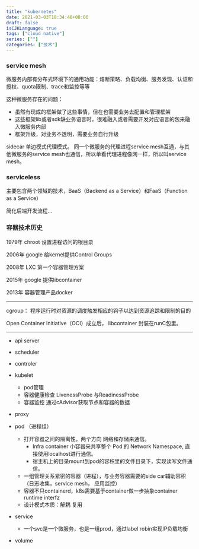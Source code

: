 ```yaml
---
title: "kubernetes"
date: 2021-03-03T18:34:48+08:00
draft: false
isCJKLanguage: true
tags: ["cloud native"]
series: [""]
categories: ["技术"]
---
```



### service mesh

微服务内部有分布式环境下的通用功能：熔断策略、负载均衡、服务发现、认证和授权、quota限制、trace和监控等等 

这种微服务存在的问题： 
+ 虽然有现成的框架做了这些事情，但在也需要业务去配置和管理框架
+ 这些框架lib或者sdk缺业务语言时，很难融入或者需要开发对应语言的包来融入微服务内部
+ 框架升级，对业务不透明，需要业务自行升级

sidecar 单边模式代理模式。 同一个微服务的代理进程service mesh互通，与其他微服务的service mesh也通信，所以单看代理进程像网一样，所以叫service mesh。


### serviceless

主要包含两个领域的技术，BaaS（Backend as a Service）和FaaS（Function as a Service）

简化后端开发流程...

### 容器技术历史

1979年 chroot 设置进程访问的根目录

2006年 google 给kernel提供Control Groups 

2008年 LXC 第一个容器管理方案

2015年 google 提供libcontainer

2013年 容器管理产品docker

---

cgroup： 程序运行时对资源的调度触发相应的钩子以达到资源追踪和限制的目的

Open Container Initiative（OCI）成立后， libcontainer 封装在runC包里。

---

+ api server
+ scheduler
+ controler
+ kubelet
  + pod管理
  + 容器健康检查 LivenessProbe 与ReadinessProbe
  + 容器监控  通过cAdvisor获取节点和容器的数据
+ proxy

+ pod （进程组）
  + 打开容器之间的隔离性，两个方向 网络和存储来通信。
    +  Infra container 小容器来共享整个 Pod 的  Network Namespace, 直接使用localhost进行通信。
    +  宿主机上的目录mount到pod的容积里的文件目录下，实现读写文件通信。
  + 一组管理关系紧密的容器（进程），与业务容器需要的side car辅助容积（日志收集，service mesh， 应用监控）
  + 容器不只containerd，k8s需要基于container做一步抽象container runtime interfz
  + 设计模式本质：解耦 复用
+ service
  + 一个svc是一个微服务，也是一组prod，通过label robin实现IP负载均衡
+ volume